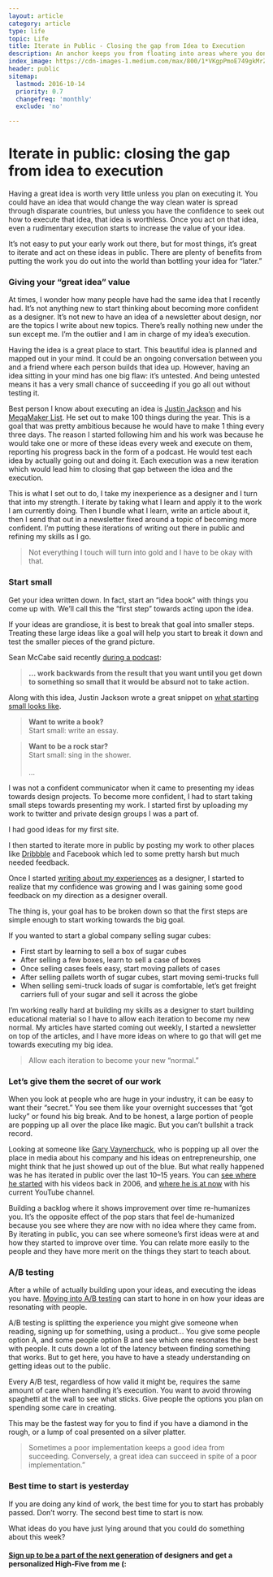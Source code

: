 ```yaml
---
layout: article
category: article
type: life
topic: Life
title: Iterate in Public - Closing the gap from Idea to Execution
description: An anchor keeps you from floating into areas where you don't want to go. In design, your anchor should be based off a core understanding of who you are. Knowing this area of your life will allow you to design with confidence.
index_image: https://cdn-images-1.medium.com/max/800/1*VKgpPmoE749gkMrZGF9Mbw.jpeg
header: public
sitemap:
  lastmod: 2016-10-14
  priority: 0.7
  changefreq: 'monthly'
  exclude: 'no'

---
```

# Iterate in public: closing the gap from idea to execution

Having a great idea is worth very little unless you plan on executing it. You
could have an idea that would change the way clean water is spread through
disparate countries, but unless you have the confidence to seek out how to
execute that idea, that idea is worthless. Once you act on that idea, even a
rudimentary execution starts to increase the value of your idea.

It’s not easy to put your early work out there, but for most things, it’s great
to iterate and act on these ideas in public. There are plenty of benefits from
putting the work you do out into the world than bottling your idea for “later.”

### Giving your “great idea” value

At times, I wonder how many people have had the same idea that I recently had.
It’s not anything new to start thinking about becoming more confident as a
designer. It’s not new to have an idea of a newsletter about design, nor are the
topics I write about new topics. There’s really nothing new under the sun except
me. I’m the outlier and I am in charge of my idea’s execution.

Having the idea is a great place to start. This beautiful idea is planned and
mapped out in your mind. It could be an ongoing conversation between you and a
friend where each person builds that idea up. However, having an idea sitting in
your mind has one big flaw: it’s untested. And being untested means it has a
very small chance of succeeding if you go all out without testing it.

Best person I know about executing an idea is [Justin
Jackson](https://twitter.com/mijustin) and his [MegaMaker
List](https://docs.google.com/document/d/16gVonXDjdvlj6yBP-hOmbktugZ3-QkLOw_nhRN9xlUs/edit?usp=sharing).
He set out to make 100 things during the year. This is a goal that was pretty
ambitious because he would have to make 1 thing every three days. The reason I
started following him and his work was because he would take one or more of
these ideas every week and execute on them, reporting his progress back in the
form of a podcast. He would test each idea by actually going out and doing it.
Each execution was a new iteration which would lead him to closing that gap
between the idea and the execution.

This is what I set out to do, I take my inexperience as a designer and I turn
that into my strength. I iterate by taking what I learn and apply it to the work
I am currently doing. Then I bundle what I learn, write an article about it,
then I send that out in a newsletter fixed around a topic of becoming more
confident. I’m putting these iterations of writing out there in public and
refining my skills as I go.

> Not everything I touch will turn into gold and I have to be okay with that.

### Start small

Get your idea written down. In fact, start an “idea book” with things you come
up with. We’ll call this the “first step” towards acting upon the idea.

If your ideas are grandiose, it is best to break that goal into smaller steps.
Treating these large ideas like a goal will help you start to break it down and
test the smaller pieces of the grand picture.

Sean McCabe said recently [during a
podcast](http://seanwes.com/podcast/301-stay-motivated-with-your-goals-throughout-the-whole-year/):

> **… work backwards from the result that you want until you get down to something
> so small that it would be absurd not to take action.**

Along with this idea, Justin Jackson wrote a great snippet on [what starting
small looks
like](https://medium.com/mega-maker/this-is-what-starting-small-looks-like-d729f51c4ed5).

> **Want to write a book?**<br> Start small: write an essay.

> **Want to be a rock star?**<br> Start small: sing in the shower.<br>  <br> …

I was not a confident communicator when it came to presenting my ideas towards
design projects. To become more confident, I had to start taking small steps
towards presenting my work. I started first by uploading my work to twitter and
private design groups I was a part of.

<span class="figcaption_hack">I had good ideas for my first site.</span>

I then started to iterate more in public by posting my work to other places like
[Dribbble](https://dribbble.com/d_evyn) and Facebook which led to some pretty
harsh but much needed feedback.

Once I started [writing about my
experiences](https://darianrosebrook.com/archive/articles) as a designer, I
started to realize that my confidence was growing and I was gaining some good
feedback on my direction as a designer overall.

The thing is, your goal has to be broken down so that the first steps are simple
enough to start working towards the big goal.

If you wanted to start a global company selling sugar cubes:

* First start by learning to sell a box of sugar cubes
* After selling a few boxes, learn to sell a case of boxes
* Once selling cases feels easy, start moving pallets of cases
* After selling pallets worth of sugar cubes, start moving semi-trucks full
* When selling semi-truck loads of sugar is comfortable, let’s get freight
carriers full of your sugar and sell it across the globe

I’m working really hard at building my skills as a designer to start building
educational material so I have to allow each iteration to become my new normal.
My articles have started coming out weekly, I started a newsletter on top of the
articles, and I have more ideas on where to go that will get me towards
executing my big idea.

> Allow each iteration to become your new “normal.”

### Let’s give them the secret of our work

When you look at people who are huge in your industry, it can be easy to want
their “secret.” You see them like your overnight successes that “got lucky” or
found his big break. And to be honest, a large portion of people are popping up
all over the place like magic. But you can’t bullshit a track record.

Looking at someone like [Gary Vaynerchuck](https://twitter.com/garyvee), who is
popping up all over the place in media about his company and his ideas on
entrepreneurship, one might think that he just showed up out of the blue. But
what really happened was he has iterated in public over the last 10–15 years.
You can [see where he
started](http://tv.winelibrary.com/2006/02/21/episode-1-verite/) with his videos
back in 2006, and [where he is at
now](https://www.youtube.com/watch?v=h346DR1kf0c) with his current YouTube
channel.

Building a backlog where it shows improvement over time re-humanizes you. It’s
the opposite effect of the pop stars that feel de-humanized because you see
where they are now with no idea where they came from. By iterating in public,
you can see where someone’s first ideas were at and how they started to improve
over time. You can relate more easily to the people and they have more merit on
the things they start to teach about.

### A/B testing

After a while of actually building upon your ideas, and executing the ideas you
have. [Moving into A/B
testing](https://booking.design/a-b-testing-concept-execution-b37bf4d744d) can
start to hone in on how your ideas are resonating with people.

A/B testing is splitting the experience you might give someone when reading,
signing up for something, using a product… You give some people option A, and
some people option B and see which one resonates the best with people. It cuts
down a lot of the latency between finding something that works. But to get here,
you have to have a steady understanding on getting ideas out to the public.

Every A/B test, regardless of how valid it might be, requires the same amount of
care when handling it’s execution. You want to avoid throwing spaghetti at the
wall to see what sticks. Give people the options you plan on spending some care
in creating.

This may be the fastest way for you to find if you have a diamond in the rough,
or a lump of coal presented on a silver platter.

> Sometimes a poor implementation keeps a good idea from succeeding. Conversely, a
> great idea can succeed in spite of a poor implementation.”

### Best time to start is yesterday

If you are doing any kind of work, the best time for you to start has probably
passed. Don’t worry. The second best time to start is now.

What ideas do you have just lying around that you could do something about this
week?

#### [Sign up to be a part of the next generation]({{site.baseurl}}/newsletter) of designers and get a personalized High-Five from me (:
